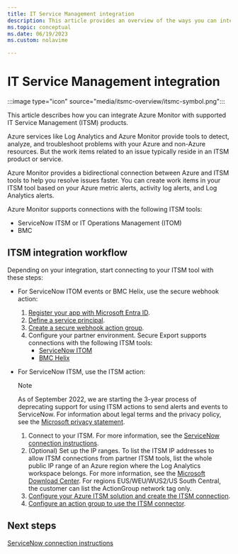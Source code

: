 ```yaml
---
title: IT Service Management integration
description: This article provides an overview of the ways you can integrate with an IT Service Management product.
ms.topic: conceptual
ms.date: 06/19/2023
ms.custom: nolavime

---
```

# IT Service Management integration

:::image type="icon" source="media/itsmc-overview/itsmc-symbol.png":::

This article describes how you can integrate Azure Monitor with supported IT Service Management (ITSM) products.

Azure services like Log Analytics and Azure Monitor provide tools to detect, analyze, and troubleshoot problems with your Azure and non-Azure resources. But the work items related to an issue typically reside in an ITSM product or service.

Azure Monitor provides a bidirectional connection between Azure and ITSM tools to help you resolve issues faster. You can create work items in your ITSM tool based on your Azure metric alerts, activity log alerts, and Log Analytics alerts.

Azure Monitor supports connections with the following ITSM tools:

- ServiceNow ITSM or IT Operations Management (ITOM)
- BMC

## ITSM integration workflow
Depending on your integration, start connecting to your ITSM tool with these steps:

- For ServiceNow ITOM events or BMC Helix, use the secure webhook action:

     1. [Register your app with Microsoft Entra ID](./itsm-connector-secure-webhook-connections-azure-configuration.md#register-with-azure-active-directory).
     1. [Define a service principal](./itsm-connector-secure-webhook-connections-azure-configuration.md#define-a-service-principal).
     1. [Create a secure webhook action group](./itsm-connector-secure-webhook-connections-azure-configuration.md#create-a-secure-webhook-action-group).
     1. Configure your partner environment. Secure Export supports connections with the following ITSM tools:
         - [ServiceNow ITOM](./itsmc-secure-webhook-connections-servicenow.md)
         - [BMC Helix](./itsmc-secure-webhook-connections-bmc.md)

-  For ServiceNow ITSM, use the ITSM action:

    > [!NOTE]
    > As of September 2022, we are starting the 3-year process of deprecating support for using ITSM actions to send alerts and events to ServiceNow. For information about legal terms and the privacy policy, see the [Microsoft privacy statement](https://go.microsoft.com/fwLink/?LinkID=522330&clcid=0x9).


    1. Connect to your ITSM. For more information, see the [ServiceNow connection instructions](./itsmc-connections-servicenow.md).
    1. (Optional) Set up the IP ranges. To list the ITSM IP addresses to allow ITSM connections from partner ITSM tools, list the whole public IP range of an Azure region where the Log Analytics workspace belongs. For more information, see the [Microsoft Download Center](https://www.microsoft.com/en-us/download/details.aspx?id=56519). For regions EUS/WEU/WUS2/US South Central, the customer can list the ActionGroup network tag only.
    1. [Configure your Azure ITSM solution and create the ITSM connection](./itsmc-definition.md#install-it-service-management-connector).
    1. [Configure an action group to use the ITSM connector](./itsmc-definition.md#define-a-template).

## Next steps
[ServiceNow connection instructions](./itsmc-connections-servicenow.md)
